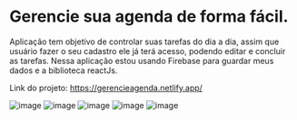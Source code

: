 # Gerencie sua agenda de forma fácil.
Aplicação tem objetivo de controlar suas tarefas do dia a dia, assim que usuário fazer o seu cadastro ele já terá acesso, podendo editar e concluir as tarefas.
Nessa aplicação estou usando Firebase para guardar meus dados e a biblioteca reactJs.

Link do projeto: https://gerencieagenda.netlify.app/

![image](https://user-images.githubusercontent.com/88516203/211153410-6d4fb5c8-0388-42b5-8df0-f60dde85db5c.png)
![image](https://user-images.githubusercontent.com/88516203/211153422-23925f5e-3dec-4525-bef5-d0d005f131ca.png)
![image](https://user-images.githubusercontent.com/88516203/211153440-3a9e88b9-68ec-464a-98b6-2ccde54e0f66.png)
![image](https://user-images.githubusercontent.com/88516203/211153446-5a8aa148-a0e2-424f-8076-d45ac0edb781.png)
![image](https://user-images.githubusercontent.com/88516203/211153466-be087ffa-debe-43d2-a04a-e9313acc0f48.png)
